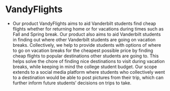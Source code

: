 ﻿# VandyFlights
* Our product VandyFlights aims to aid Vanderbilt students find cheap flights whether for returning home or for vacations during times such as Fall and Spring break. Our product also aims to aid Vanderbilt students in finding out where other Vanderbilt students are going on vacation breaks. Collectively, we help to provide students with options of where to go on vacation breaks for the cheapest possible price by finding cheap flights to popular destinations other students are going to. This helps solve the chore of finding nice destinations to visit during vacation breaks, while keeping in mind the college student budget. Our scope extends to a social media platform where students who collectively went to a destination would be able to post pictures from their trip, which can further inform future students’ decisions on trips to take.
